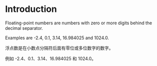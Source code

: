 # Introduction

Floating-point numbers are numbers with zero or more digits behind the decimal separator.

Examples are -2.4, 0.1, 3.14, 16.984025 and 1024.0.

浮点数是在小数点分隔符后面有零位或多位数字的数字。

例如 -2.4、0.1、3.14、16.984025 和 1024.0。